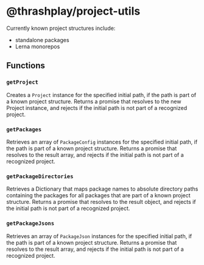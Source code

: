 # @thrashplay/project-utils

Currently known project structures include:
- standalone packages
- Lerna monorepos

## Functions

### `getProject`
Creates a `Project` instance for the specified initial path, if the path is part
of a known project structure. Returns a promise that resolves to the new Project
instance, and rejects if the initial path is not part of a recognized project.

### `getPackages`
 Retrieves an array of `PackageConfig` instances for the specified initial path, 
 if the path is part of a known project structure. Returns a promise that resolves 
 to the result array, and rejects if the initial path is not part of a recognized 
 project.

### `getPackageDirectories`
Retrieves a Dictionary that maps package names to absolute directory paths containing
the packages for all packages that are part of a known project structure. Returns a 
promise that resolves to the result object, and rejects if the initial path is not part 
of a recognized project.

### `getPackageJsons`
Retrieves an array of `PackageJson` instances for the specified initial path, 
if the path is part of a known project structure. Returns a promise that resolves 
to the result array, and rejects if the initial path is not part of a recognized 
project.